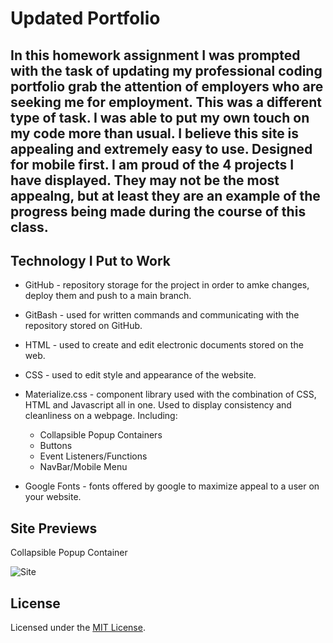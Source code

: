 # Updated Portfolio

## In this homework assignment I was prompted with the task of updating my professional coding portfolio grab the attention of employers who are seeking me for employment. This was a different type of task. I was able to put my own touch on my code more than usual. I believe this site is appealing and extremely easy to use. Designed for mobile first. I am proud of the 4 projects I have displayed. They may not be the most appealng, but at least they are an example of the progress being made during the course of this class.

## Technology I Put to Work
- GitHub - repository storage for the project in order to amke changes, deploy them and push to a main branch. 

- GitBash - used for written commands and communicating with the repository stored on GitHub.

- HTML - used to create and edit electronic documents stored on the web.

- CSS - used to edit style and appearance of the website.

- Materialize.css - component library used with the combination of CSS, HTML and Javascript all in one. Used to display consistency and cleanliness on a webpage. Including:
    - Collapsible Popup Containers
    - Buttons
    - Event Listeners/Functions
    - NavBar/Mobile Menu


- Google Fonts - fonts offered by google to maximize appeal to a user on your website.

## Site Previews

Collapsible Popup Container

![Site](assets/images/collapsible.gif)




## License

Licensed under the [MIT License](LICENSE).

